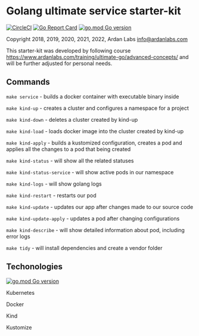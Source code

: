# Golang ultimate service starter-kit

[![CircleCI](https://circleci.com/gh/ardanlabs/service.svg?style=svg)](https://circleci.com/gh/ardanlabs/service) [![Go Report Card](https://goreportcard.com/badge/github.com/ardanlabs/service)](https://goreportcard.com/report/github.com/ardanlabs/service) [![go.mod Go version](https://img.shields.io/github/go-mod/go-version/ardanlabs/service)](https://github.com/ardanlabs/service)

Copyright 2018, 2019, 2020, 2021, 2022, Ardan Labs info@ardanlabs.com

This starter-kit was developed by following course https://www.ardanlabs.com/training/ultimate-go/advanced-concepts/ and will be further adjusted for personal needs.

## Commands

`make service` - builds a docker container with executable binary inside

`make kind-up` - creates a cluster and configures a namespace for a project
    
`make kind-down` - deletes a cluster created by kind-up
    
`make kind-load` - loads docker image into the cluster created by kind-up
    
`make kind-apply` - builds a kustomized configuration, creates a pod and applies all the changes to a pod that being created
    
`make kind-status` - will show all the related statuses
    
`make kind-status-service` - will show active pods in our namespace
    
`make kind-logs` - will show golang logs
    
`make kind-restart` - restarts our pod
    
`make kind-update` - updates our app after changes made to our source code
    
`make kind-update-apply` - updates a pod after changing configurations
    
`make kind-describe` - will show detailed information about pod, including error logs
    
`make tidy` - will install dependencies and create a vendor folder

## Techonologies

[![go.mod Go version](https://img.shields.io/github/go-mod/go-version/ardanlabs/service)](https://github.com/ardanlabs/service)

Kubernetes

Docker

Kind

Kustomize